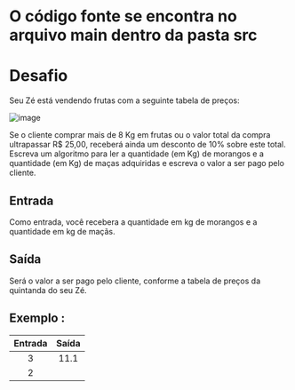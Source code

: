 # O código fonte se encontra no arquivo main dentro da pasta src
# Desafio
Seu Zé está vendendo frutas com a seguinte tabela de preços: 

![image](https://user-images.githubusercontent.com/108505958/226426927-a3e01984-08e8-4b29-97f0-c6981a49bc42.png) 

Se o cliente comprar mais de 8 Kg em frutas ou o valor total da compra ultrapassar R$ 25,00, receberá ainda um desconto de 10% sobre este total. Escreva um algoritmo para ler a quantidade (em Kg) de morangos e a quantidade (em Kg) de maças adquiridas e escreva o valor a ser pago pelo cliente.

## Entrada
Como entrada, você recebera a quantidade em kg de morangos e a quantidade em kg de maçãs.

## Saída
Será o valor a ser pago pelo cliente, conforme a tabela de preços da quintanda do seu Zé.

## Exemplo : 

Entrada  | Saída |
:---------: | :---------:|
3     | 11.1
2|
